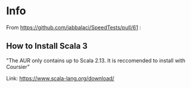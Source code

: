 # Info

From https://github.com/jabbalaci/SpeedTests/pull/61 :

## How to Install Scala 3

"The AUR only contains up to Scala 2.13. It is reccomended to install with Coursier"

Link: https://www.scala-lang.org/download/
